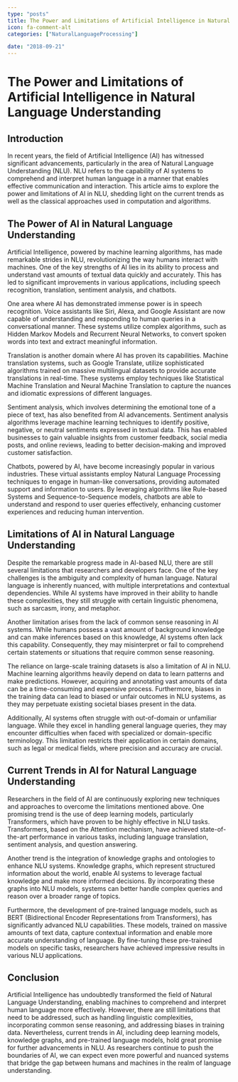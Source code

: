 ```yaml
---
type: "posts"
title: The Power and Limitations of Artificial Intelligence in Natural Language Understanding
icon: fa-comment-alt
categories: ["NaturalLanguageProcessing"]

date: "2018-09-21"
---
```




# The Power and Limitations of Artificial Intelligence in Natural Language Understanding

## Introduction

In recent years, the field of Artificial Intelligence (AI) has witnessed significant advancements, particularly in the area of Natural Language Understanding (NLU). NLU refers to the capability of AI systems to comprehend and interpret human language in a manner that enables effective communication and interaction. This article aims to explore the power and limitations of AI in NLU, shedding light on the current trends as well as the classical approaches used in computation and algorithms.

## The Power of AI in Natural Language Understanding

Artificial Intelligence, powered by machine learning algorithms, has made remarkable strides in NLU, revolutionizing the way humans interact with machines. One of the key strengths of AI lies in its ability to process and understand vast amounts of textual data quickly and accurately. This has led to significant improvements in various applications, including speech recognition, translation, sentiment analysis, and chatbots.

One area where AI has demonstrated immense power is in speech recognition. Voice assistants like Siri, Alexa, and Google Assistant are now capable of understanding and responding to human queries in a conversational manner. These systems utilize complex algorithms, such as Hidden Markov Models and Recurrent Neural Networks, to convert spoken words into text and extract meaningful information.

Translation is another domain where AI has proven its capabilities. Machine translation systems, such as Google Translate, utilize sophisticated algorithms trained on massive multilingual datasets to provide accurate translations in real-time. These systems employ techniques like Statistical Machine Translation and Neural Machine Translation to capture the nuances and idiomatic expressions of different languages.

Sentiment analysis, which involves determining the emotional tone of a piece of text, has also benefited from AI advancements. Sentiment analysis algorithms leverage machine learning techniques to identify positive, negative, or neutral sentiments expressed in textual data. This has enabled businesses to gain valuable insights from customer feedback, social media posts, and online reviews, leading to better decision-making and improved customer satisfaction.

Chatbots, powered by AI, have become increasingly popular in various industries. These virtual assistants employ Natural Language Processing techniques to engage in human-like conversations, providing automated support and information to users. By leveraging algorithms like Rule-based Systems and Sequence-to-Sequence models, chatbots are able to understand and respond to user queries effectively, enhancing customer experiences and reducing human intervention.

## Limitations of AI in Natural Language Understanding

Despite the remarkable progress made in AI-based NLU, there are still several limitations that researchers and developers face. One of the key challenges is the ambiguity and complexity of human language. Natural language is inherently nuanced, with multiple interpretations and contextual dependencies. While AI systems have improved in their ability to handle these complexities, they still struggle with certain linguistic phenomena, such as sarcasm, irony, and metaphor.

Another limitation arises from the lack of common sense reasoning in AI systems. While humans possess a vast amount of background knowledge and can make inferences based on this knowledge, AI systems often lack this capability. Consequently, they may misinterpret or fail to comprehend certain statements or situations that require common sense reasoning.

The reliance on large-scale training datasets is also a limitation of AI in NLU. Machine learning algorithms heavily depend on data to learn patterns and make predictions. However, acquiring and annotating vast amounts of data can be a time-consuming and expensive process. Furthermore, biases in the training data can lead to biased or unfair outcomes in NLU systems, as they may perpetuate existing societal biases present in the data.

Additionally, AI systems often struggle with out-of-domain or unfamiliar language. While they excel in handling general language queries, they may encounter difficulties when faced with specialized or domain-specific terminology. This limitation restricts their application in certain domains, such as legal or medical fields, where precision and accuracy are crucial.

## Current Trends in AI for Natural Language Understanding

Researchers in the field of AI are continuously exploring new techniques and approaches to overcome the limitations mentioned above. One promising trend is the use of deep learning models, particularly Transformers, which have proven to be highly effective in NLU tasks. Transformers, based on the Attention mechanism, have achieved state-of-the-art performance in various tasks, including language translation, sentiment analysis, and question answering.

Another trend is the integration of knowledge graphs and ontologies to enhance NLU systems. Knowledge graphs, which represent structured information about the world, enable AI systems to leverage factual knowledge and make more informed decisions. By incorporating these graphs into NLU models, systems can better handle complex queries and reason over a broader range of topics.

Furthermore, the development of pre-trained language models, such as BERT (Bidirectional Encoder Representations from Transformers), has significantly advanced NLU capabilities. These models, trained on massive amounts of text data, capture contextual information and enable more accurate understanding of language. By fine-tuning these pre-trained models on specific tasks, researchers have achieved impressive results in various NLU applications.

## Conclusion

Artificial Intelligence has undoubtedly transformed the field of Natural Language Understanding, enabling machines to comprehend and interpret human language more effectively. However, there are still limitations that need to be addressed, such as handling linguistic complexities, incorporating common sense reasoning, and addressing biases in training data. Nevertheless, current trends in AI, including deep learning models, knowledge graphs, and pre-trained language models, hold great promise for further advancements in NLU. As researchers continue to push the boundaries of AI, we can expect even more powerful and nuanced systems that bridge the gap between humans and machines in the realm of language understanding.